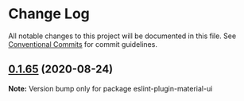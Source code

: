 # Change Log

All notable changes to this project will be documented in this file.
See [Conventional Commits](https://conventionalcommits.org) for commit guidelines.

## [0.1.65](https://github.com/mui-org/material-ui/compare/v0.1.62...v0.1.65) (2020-08-24)

**Note:** Version bump only for package eslint-plugin-material-ui
